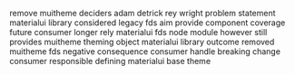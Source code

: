 remove muitheme deciders adam detrick rey wright problem statement materialui library considered legacy fds aim provide component coverage future consumer longer rely materialui fds node module however still provides muitheme theming object materialui library outcome removed muitheme fds negative consequence consumer handle breaking change consumer responsible defining materialui base theme